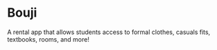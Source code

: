 # Bouji
A rental app that allows students access to formal clothes, casuals fits, textbooks, rooms, and more!
